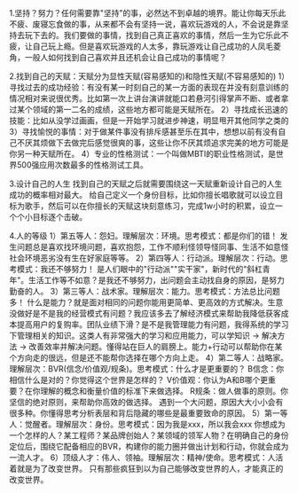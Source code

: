 1.坚持？努力？任何需要靠"坚持"的事，必然达不到卓越的境界。能让你每天乐此不疲、废寝忘食做的事，从来都不会有坚持一说，喜欢玩游戏的人，不会说是靠坚持去玩下去的。我们要做的事情，找到自己真正喜欢的事情，然后一生为它乐此不疲，让自己玩上瘾。但是喜欢玩游戏的人太多，靠玩游戏让自己成功的人凤毛菱角，一般人如何找到自己喜欢并且还机会让自己成功的事情呢？

2.找到自己的天赋：天赋分为显性天赋(容易感知的)和隐性天赋(不容易感知的)
1）寻找过去的成功经验：有没有某一时刻自己的某一方面的表现在并没有刻意训练的情况相对来说很优秀。比如第一次上讲台演讲就能口若悬河引得掌声不断、或者拿过某个领域的第一二名的成绩，这些地方都可能是天赋所在。
2）寻找成长迅速的技能：比如从没学过画画，但是一开始学习就进步神速，明显甩开其他同学之类的
3）寻找愉悦的事情：对于做某件事没有排斥感甚至乐在其中，想想以前有没有自己不厌其烦做下去做完后感觉很爽的事，这些让你不厌其烦追求完美的地方可能是你另一种天赋所在。
4）专业的性格测试：一个叫做MBTI的职业性格测试，是世界500强应用次数最多的性格测试工具。

3.设计自己的人生
找到自己的天赋之后就需要围绕这一天赋重新设计自己的人生成功的概率相对最大。
给自己定义一个身份目标，比如你擅长唱歌就可以设立目标为歌手，然后可以在你擅长的天赋这块刻意练习，完成1w小时的积累，设立一个个小目标逐个击破。

4.人的等级
1）第五等人：怨妇。理解层次：环境。思考模式：都是你们的错！
发生问题总是喜欢找环境问题，喜欢抱怨，工作不顺利怪领导怪同事、生活不如意怪社会环境恶劣没有生在好家庭等等。
2）第四等人：行动派。理解层次：行动。思考模式：我还不够努力！
是人们眼中的"行动派""实干家"，新时代的"斜杠青年"。生活工作等不如意？是我还不够努力，出问题会主动找自身的原因，是努力勤奋的人。
3）第三等人：战术家。理解层次：能力。思考模式：方法总比问题多！
什么是能力？就是面对相同的问题你能用更简单、更高效的方式解决。生意没做好是不是我的经营模式有问题？我应该多去了解经济模式来帮助我降低获客成本提高用户的复购率。团队业绩下滑？是不是我管理能力有问题，我得系统的学习下管理相关的知识。这类人有非常强大的学习和应用能力，可以学知识 -> 解决方法 -> 改善效率并解决问题。懂得站在巨人的肩膀上。能力+行动可以帮助你在某个方向走的很远，但是还不能帮你选择在哪个方向上走。
4）第二等人：战略家。理解层次：BVR(信念/价值观/规条)。思考模式：什么才是更重要的？
B信念：你相信什么是对的？你觉得这个世界是怎样的？
V价值观：你认为A和B哪个更重要？在你理解的概念和衡量价值的标准下来做选择。
R规条：做人做事的原则。你坚信的绝对原则，来帮助你高效的做选择。
遇到一个大问题，原因大大小小会有很多种。你懂得思考分析表层和背后隐藏的哪些是最重要致命的原因。
5）第一等人：觉醒者。理解层次：身份。思考模式：因为我是xxx，所以我会xxx
你想成为一个怎样的人？某工程师？某品牌创始人？某领域的领军人物？在明确自己的身份定位后，围绕它配备相应的BVR，构建你的能力圈并做出计划和行动，你就会成为一流人才。
6）顶级人才：伟人、领袖。理解层次：精神/使命。思考模式：人活着就是为了改变世界。
只有那些疯狂到以为自己能够改变世界的人，才能真正的改变世界。
